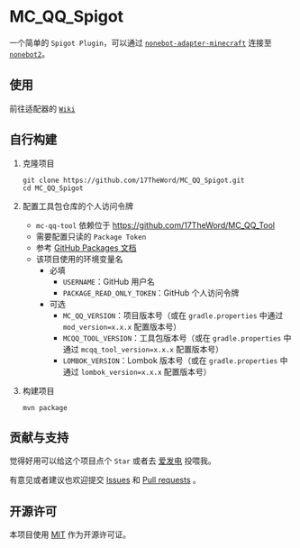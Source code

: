 # MC_QQ_Spigot

一个简单的 `Spigot Plugin`，可以通过 [`nonebot-adapter-minecraft`](https://github.com/17TheWord/nonebot-adapter-minecraft)
连接至 [`nonebot2`](https://github.com/nonebot/nonebot2)。

## 使用

前往适配器的 [`Wiki`](https://github.com/17TheWord/nonebot-adapter-minecraft/wiki)

## 自行构建

1. 克隆项目

    ```shell
    git clone https://github.com/17TheWord/MC_QQ_Spigot.git
    cd MC_QQ_Spigot
    ```

2. 配置工具包仓库的个人访问令牌
   - `mc-qq-tool` 依赖位于 https://github.com/17TheWord/MC_QQ_Tool
   - 需要配置只读的 `Package Token`
   - 参考 [GitHub Packages 文档](https://docs.github.com/zh/packages/working-with-a-github-packages-registry/working-with-the-apache-maven-registry#%E5%90%91-github-packages-%E9%AA%8C%E8%AF%81)
   - 该项目使用的环境变量名
       - 必填
           - `USERNAME`：GitHub 用户名
           - `PACKAGE_READ_ONLY_TOKEN`：GitHub 个人访问令牌
       - 可选
           - `MC_QQ_VERSION`：项目版本号（或在 `gradle.properties` 中通过 `mod_version=x.x.x` 配置版本号）
           - `MCQQ_TOOL_VERSION`：工具包版本号（或在 `gradle.properties` 中通过 `mcqq_tool_version=x.x.x` 配置版本号）
           - `LOMBOK_VERSION`：Lombok 版本号（或在 `gradle.properties` 中通过 `lombok_version=x.x.x` 配置版本号）

3. 构建项目

    ```shell
    mvn package
    ```

## 贡献与支持

觉得好用可以给这个项目点个 `Star` 或者去 [爱发电](https://afdian.net/a/17TheWord) 投喂我。

有意见或者建议也欢迎提交 [Issues](https://github.com/17TheWord/MC_QQ_Spigot/issues)
和 [Pull requests](https://github.com/17TheWord/MC_QQ_Spigot/pulls) 。

## 开源许可

本项目使用 [MIT](./LICENSE) 作为开源许可证。
